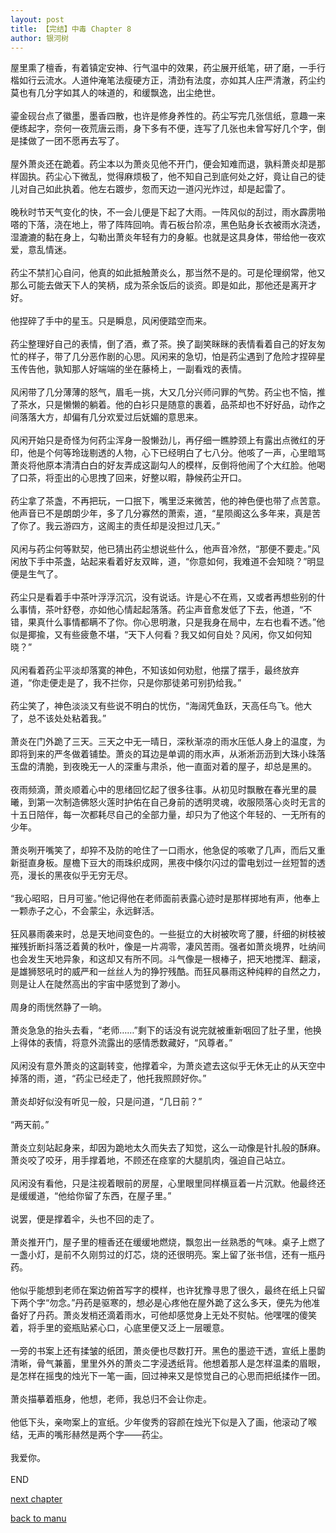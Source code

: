 ```yaml
---
layout: post
title: 【完结】中毒 Chapter 8
author: 银河树
---
```




屋里熏了檀香，有着镇定安神、行气温中的效果，药尘展开纸笔，研了磨，一手行楷如行云流水。人道仲淹笔法瘦硬方正，清劲有法度，亦如其人庄严清澈，药尘约莫也有几分字如其人的味道的，和缓飘逸，出尘绝世。<br><br>鎏金砚台点了徽墨，墨香四散，也许是修身养性的。药尘写完几张信纸，意趣一来便练起字，奈何一夜荒唐云雨，身下多有不便，连写了几张也未曾写好几个字，倒是揉做了一团不愿再去写了。<br><br>屋外萧炎还在跪着。药尘本以为萧炎见他不开门，便会知难而退，孰料萧炎却是那样固执。药尘心下微乱，觉得麻烦极了，他不知自己到底何处之好，竟让自己的徒儿对自己如此执着。他左右踱步，忽而天边一道闪光炸过，却是起雷了。<br><br>晚秋时节天气变化的快，不一会儿便是下起了大雨。一阵风似的刮过，雨水霹雳啪嗒的下落，浇在地上，带了阵阵回响。青石板台阶凉，黑色贴身长衣被雨水浇透，湿漉漉的黏在身上，勾勒出萧炎年轻有力的身躯。也就是这具身体，带给他一夜欢爱，意乱情迷。<br><br>药尘不禁扪心自问，他真的如此抵触萧炎么，那当然不是的。可是伦理纲常，他又那么可能去做天下人的笑柄，成为茶余饭后的谈资。即是如此，那他还是离开才好。<br><br>他捏碎了手中的星玉。只是瞬息，风闲便踏空而来。<br><br>药尘整理好自己的表情，倒了酒，煮了茶。换了副笑眯眯的表情看着自己的好友匆忙的样子，带了几分恶作剧的心思。风闲来的急切，怕是药尘遇到了危险才捏碎星玉传告他，孰知那人好端端的坐在藤椅上，一副看戏的表情。<br><br>风闲带了几分薄薄的怒气，眉毛一挑，大又几分兴师问罪的气势。药尘也不恼，推了茶水，只是懒懒的躺着。他的白衫只是随意的裹着，品茶却也不好好品，动作之间落落大方，却偏有几分欢爱过后妩媚的意思来。<br><br>风闲开始只是奇怪为何药尘浑身一股懒劲儿，再仔细一瞧脖颈上有露出点微红的牙印，他是个何等玲珑剔透的人物，心下已经明白了七八分。他咳了一声，心里暗骂萧炎将他原本清清白白的好友弄成这副勾人的模样，反倒将他闹了个大红脸。他喝了口茶，将歪出的心思拽了回来，好整以暇，静候药尘开口。<br><br>药尘拿了茶盏，不再把玩，一口抿下，嘴里泛来微苦，他的神色便也带了点苦意。他声音已不是朗朗少年，多了几分寡然的萧索，道，“星陨阁这么多年来，真是苦了你了。我云游四方，这阁主的责任却是没担过几天。”<br><br>风闲与药尘何等默契，他已猜出药尘想说些什么，他声音冷然，“那便不要走。”风闲放下手中茶盏，站起来看着好友双眸，道，“你意如何，我难道不会知晓？”明显便是生气了。<br><br>药尘只是看着手中茶叶浮浮沉沉，没有说话。许是心不在焉，又或者再想些别的什么事情，茶叶舒卷，亦如他心情起起落落。药尘声音愈发低了下去，他道，“不错，果真什么事情都瞒不了你。你心思明澈，只是我身在局中，左右也看不透。”他似是揶揄，又有些疲惫不堪，“天下人何看？我又如何自处？风闲，你又如何知晓？”<br><br>风闲看着药尘平淡却落寞的神色，不知该如何劝慰，他摆了摆手，最终放弃道，“你走便走是了，我不拦你，只是你那徒弟可别扔给我。”<br><br>药尘笑了，神色淡淡又有些说不明白的忧伤，“海阔凭鱼跃，天高任鸟飞。他大了，总不该处处粘着我。”<br><br>萧炎在门外跪了三天。三天之中无一晴日，深秋渐凉的雨水压低人身上的温度，为即将到来的严冬做着铺垫。萧炎的耳边是单调的雨水声，从淅淅沥沥到大珠小珠落玉盘的清脆，到夜晚无一人的深重与肃杀，他一直面对着的屋子，却总是黑的。<br><br>夜雨频滴，萧炎顺着心中的思绪回忆起了很多往事。从初见时飘散在春光里的晨曦，到第一次制造佛怒火莲时护佑在自己身前的透明灵魂，收服陨落心炎时无言的十五日陪伴，每一次都耗尽自己的全部力量，却只为了他这个年轻的、一无所有的少年。<br><br>萧炎咧开嘴笑了，却猝不及防的呛住了一口雨水，他急促的咳嗽了几声，而后又重新挺直身板。屋檐下豆大的雨珠织成网，黑夜中倏尔闪过的雷电划过一丝短暂的透亮，漫长的黑夜似乎无穷无尽。<br><br>“我心昭昭，日月可鉴。”他记得他在老师面前表露心迹时是那样掷地有声，他奉上一颗赤子之心，不会蒙尘，永远鲜活。<br><br>狂风暴雨袭来时，总是天地间变色的。一些挺立的大树被吹弯了腰，纤细的树枝被摧残折断抖落泛着黄的秋叶，像是一片凋零，凄风苦雨。强者如萧炎境界，吐纳间也会发生天地异象，和这却又有所不同。斗气像是一根棒子，把天地搅浑、翻滚，是雄狮怒吼时的威严和一丝丝人为的狰狞残酷。而狂风暴雨这种纯粹的自然之力，则是让人在陡然高出的宇宙中感觉到了渺小。<br><br>周身的雨恍然静了一晌。<br><br>萧炎急急的抬头去看，“老师……”剩下的话没有说完就被重新咽回了肚子里，他换上得体的表情，将意外流露出的感情悉数藏好，“风尊者。”<br><br>风闲没有意外萧炎的这副转变，他撑着伞，为萧炎遮去这似乎无休无止的从天空中掉落的雨，道，“药尘已经走了，他托我照顾好你。”<br><br>萧炎却好似没有听见一般，只是问道，“几日前？”<br><br>“两天前。”<br><br>萧炎立刻站起身来，却因为跪地太久而失去了知觉，这么一动像是针扎般的酥麻。萧炎咬了咬牙，用手撑着地，不顾还在痉挛的大腿肌肉，强迫自己站立。<br><br>风闲没有看他，只是注视着眼前的房屋，心里眼里同样横亘着一片沉默。他最终还是缓缓道，“他给你留了东西，在屋子里。”<br><br>说罢，便是撑着伞，头也不回的走了。<br><br>萧炎推开门，屋子里的檀香还在缓缓地燃烧，飘忽出一丝熟悉的气味。桌子上燃了一盏小灯，是前不久刚剪过的灯芯，烧的还很明亮。案上留了张书信，还有一瓶丹药。<br><br>他似乎能想到老师在案边俯首写字的模样，也许犹豫寻思了很久，最终在纸上只留下两个字“勿念。”丹药是驱寒的，想必是心疼他在屋外跪了这么多天，便先为他准备好了丹药。萧炎发梢还滴着雨水，可他却感觉身上无处不熨帖。他嘿嘿的傻笑着，将手里的瓷瓶贴紧心口，心底里便又泛上一层暖意。<br><br>一旁的书案上还有揉皱的纸团，萧炎便也尽数打开。黑色的墨迹干透，宣纸上墨韵清晰，骨气兼蓄，里里外外的萧炎二字浸透纸背。他想着那人是怎样温柔的眉眼，是怎样在摇曳的烛光下一笔一画，回过神来又是惊觉自己的心思而把纸揉作一团。<br><br>萧炎描摹着瓶身，他想，老师，我总归不会让你走。<br><br>他低下头，亲吻案上的宣纸。少年俊秀的容颜在烛光下似是入了画，他滚动了喉结，无声的嘴形赫然是两个字——药尘。<br><br>我爱你。<br><br>END

[next chapter](https://allforyanchen.github.io/2020/07/17/post-1-chapter-9.html)

[back to manu](https://allforyanchen.github.io/2020/07/17/post-1.html)
